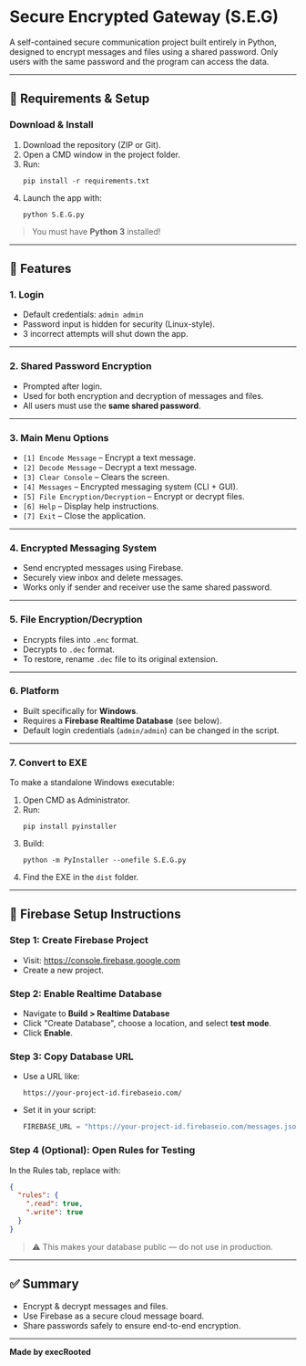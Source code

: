 # Secure Encrypted Gateway (S.E.G)

A self-contained secure communication project built entirely in Python, designed to encrypt messages and files using a shared password. Only users with the same password and the program can access the data.

---

## 🔧 Requirements & Setup

### Download & Install

1. Download the repository (ZIP or Git).
2. Open a CMD window in the project folder.
3. Run:
   ```
   pip install -r requirements.txt
   ```
4. Launch the app with:
   ```
   python S.E.G.py
   ```

> You must have **Python 3** installed!

---

## 🔐 Features

### 1. Login

- Default credentials: `admin admin`
- Password input is hidden for security (Linux-style).
- 3 incorrect attempts will shut down the app.

---

### 2. Shared Password Encryption

- Prompted after login.
- Used for both encryption and decryption of messages and files.
- All users must use the **same shared password**.

---

### 3. Main Menu Options

- `[1] Encode Message` – Encrypt a text message.
- `[2] Decode Message` – Decrypt a text message.
- `[3] Clear Console` – Clears the screen.
- `[4] Messages` – Encrypted messaging system (CLI + GUI).
- `[5] File Encryption/Decryption` – Encrypt or decrypt files.
- `[6] Help` – Display help instructions.
- `[7] Exit` – Close the application.

---

### 4. Encrypted Messaging System

- Send encrypted messages using Firebase.
- Securely view inbox and delete messages.
- Works only if sender and receiver use the same shared password.

---

### 5. File Encryption/Decryption

- Encrypts files into `.enc` format.
- Decrypts to `.dec` format.
- To restore, rename `.dec` file to its original extension.

---

### 6. Platform

- Built specifically for **Windows**.
- Requires a **Firebase Realtime Database** (see below).
- Default login credentials (`admin/admin`) can be changed in the script.

---

### 7. Convert to EXE

To make a standalone Windows executable:

1. Open CMD as Administrator.
2. Run:
   ```
   pip install pyinstaller
   ```
3. Build:
   ```
   python -m PyInstaller --onefile S.E.G.py
   ```
4. Find the EXE in the `dist` folder.

---

## 🔧 Firebase Setup Instructions

### Step 1: Create Firebase Project

- Visit: https://console.firebase.google.com
- Create a new project.

### Step 2: Enable Realtime Database

- Navigate to **Build > Realtime Database**
- Click "Create Database", choose a location, and select **test mode**.
- Click **Enable**.

### Step 3: Copy Database URL

- Use a URL like:
  ```
  https://your-project-id.firebaseio.com/
  ```
- Set it in your script:
  ```python
  FIREBASE_URL = "https://your-project-id.firebaseio.com/messages.json"
  ```

### Step 4 (Optional): Open Rules for Testing

In the Rules tab, replace with:

```json
{
  "rules": {
    ".read": true,
    ".write": true
  }
}
```

> ⚠️ This makes your database public — do not use in production.

---

## ✅ Summary

- Encrypt & decrypt messages and files.
- Use Firebase as a secure cloud message board.
- Share passwords safely to ensure end-to-end encryption.

---

**Made by execRooted**
